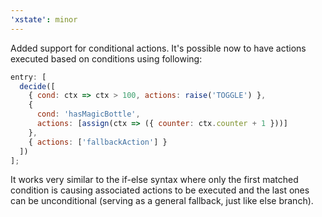 ```yaml
---
'xstate': minor
---
```


Added support for conditional actions. It's possible now to have actions executed based on conditions using following:

```js
entry: [
  decide([
    { cond: ctx => ctx > 100, actions: raise('TOGGLE') },
    {
      cond: 'hasMagicBottle',
      actions: [assign(ctx => ({ counter: ctx.counter + 1 }))]
    },
    { actions: ['fallbackAction'] }
  ])
];
```

It works very similar to the if-else syntax where only the first matched condition is causing associated actions to be executed and the last ones can be unconditional (serving as a general fallback, just like else branch).
